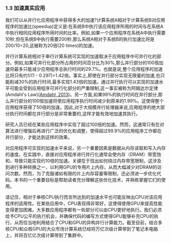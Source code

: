 ### 1.3 加速真实应用

我们可以从并行化应用程序中获得多大的加速?计算系统A相对于计算系统B对应用程序的加速比(speedup)定义是:在系统B中执行该应用程序所用的时间与在系统A中执行相同应用程序所用时间的比率。例如,如果一个应用程序在系统A中执行需要10秒,但在系统B中执行需要200秒,那么系统A相对于系统B的执行加速比将是200/10=20,这被称为20倍(20 times)的加速。

并行计算系统相对于串行计算系统可实现的加速取决于应用程序中可并行化的部分。例如,如果可并行化部分所占用的时间百分比为30%,那么并行部分的100倍加速将最多只能减少应用程序总执行时间的29.7%。也就是说,整个应用程序的加速比将只有约1/(1 - 0.297)=1.42倍。事实上,即使在并行部分实现无限量的加速,也只能削减30%的执行时间,最多实现1.43倍的加速。通过并行执行可以实现的加速水平可能会受到应用程序可并行化部分的严重限制,这一事实被称为阿姆达尔定律(Amdahl's Law)([Amdahl, 2013](https://www.researchgate.net/publication/260711393_Computer_Architecture_and_Amdahl%27s_Law))。另一方面,如果99%的执行时间在并行部分,那么并行部分的100倍加速将使应用程序执行时间减少到原来的1.99%。这使得整个应用程序获得了50倍的加速。因此,对于大规模并行处理器来说,应用程序的绝大部分执行时间都在并行部分是非常重要的,这样才能有效地加速其执行。

研究人员已经在某些应用程序中实现了超过100倍的加速。然而，这通常只有在对算法进行增强后再进行广泛的优化和调整，使得超过99.9%的应用程序工作都在并行部分，才能达到这样的效果。

对应用程序可实现的加速水平来说，另一个重要因素是数据从内存读取和写入内存的速度。在实践中，直接对应用程序进行并行化通常会使内存（DRAM）带宽饱和，导致只能实现约10倍的加速。关键在于找出如何绕过内存带宽限制，这涉及到进行多种转换之一，以利用GPU的专用片上内存，从而大幅减少对DRAM的访问次数。然而，为了克服诸如有限的片上内存容量等限制，还必须进一步优化代码。本书的一个重要目标是帮助读者充分理解这些优化技术，并熟练掌握它们的使用。

请记住，相对于单核CPU执行而言所达到的加速水平也可能反映出CPU对该应用程序的适用性。在某些应用中，CPU表现得非常好，这使得使用GPU来提高性能变得更加困难。大多数应用程序都有一些部分可以由CPU更好地执行。我们必须给予CPU公平的执行机会，并确保代码的编写方式使得GPU能够补充CPU的执行，从而恰当地利用结合了CPU和GPU的异构并行计算能力。截至目前，结合多核CPU和众核GPU的大众市场计算系统已经将万亿次级计算带到了笔记本电脑上，并将百亿亿次级计算带到了集群中。